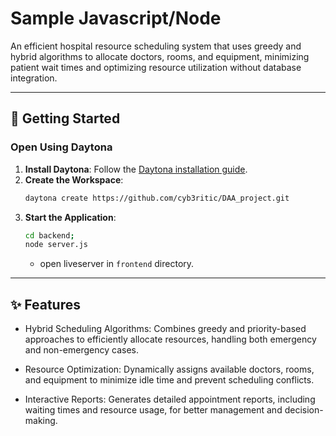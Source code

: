 # Sample Javascript/Node

An efficient hospital resource scheduling system that uses greedy and hybrid algorithms to allocate doctors, rooms, and equipment, minimizing patient wait times and optimizing resource utilization without database integration.

---

## 🚀 Getting Started  

### Open Using Daytona  

1. **Install Daytona**: Follow the [Daytona installation guide](https://www.daytona.io/docs/installation/installation/).  
2. **Create the Workspace**:  
   ```bash  
   daytona create https://github.com/cyb3ritic/DAA_project.git
   ```  
3. **Start the Application**:  
   ```bash  
   cd backend;
   node server.js
    ```  
    - open liveserver in `frontend` directory.
---

## ✨ Features  


- Hybrid Scheduling Algorithms: Combines greedy and priority-based approaches to efficiently allocate resources, handling both emergency and non-emergency cases.

- Resource Optimization: Dynamically assigns available doctors, rooms, and equipment to minimize idle time and prevent scheduling conflicts.

- Interactive Reports: Generates detailed appointment reports, including waiting times and resource usage, for better management and decision-making.